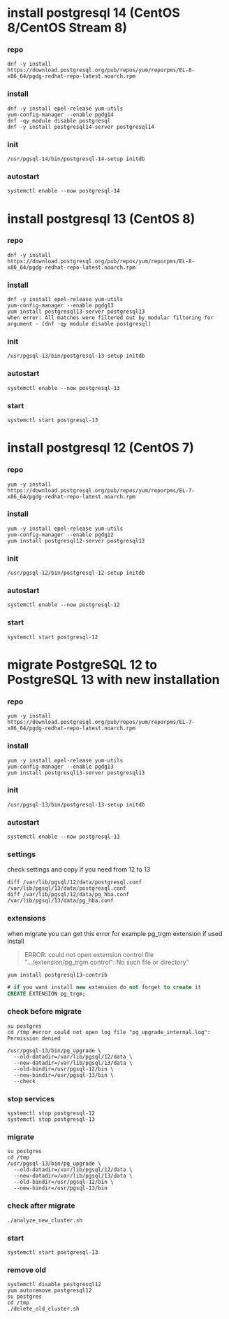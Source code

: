 # install postgresql 14 (CentOS 8/CentOS Stream 8)

### repo
```console
dnf -y install https://download.postgresql.org/pub/repos/yum/reporpms/EL-8-x86_64/pgdg-redhat-repo-latest.noarch.rpm
```

### install
```console
dnf -y install epel-release yum-utils
yum-config-manager --enable pgdg14
dnf -qy module disable postgresql
dnf -y install postgresql14-server postgresql14
```
### init
```console
/usr/pgsql-14/bin/postgresql-14-setup initdb
```

### autostart
```console
systemctl enable --now postgresql-14
```

# install postgresql 13 (CentOS 8)

### repo
```console
dnf -y install https://download.postgresql.org/pub/repos/yum/reporpms/EL-8-x86_64/pgdg-redhat-repo-latest.noarch.rpm
```

### install
```console
dnf -y install epel-release yum-utils
yum-config-manager --enable pgdg13
yum install postgresql13-server postgresql13
when error: All matches were filtered out by modular filtering for argument - (dnf -qy module disable postgresql)
```
### init
```console
/usr/pgsql-13/bin/postgresql-13-setup initdb
```

### autostart
```console
systemctl enable --now postgresql-13
```

### start
```console
systemctl start postgresql-13
```

# install postgresql 12 (CentOS 7)

### repo
```console
yum -y install https://download.postgresql.org/pub/repos/yum/reporpms/EL-7-x86_64/pgdg-redhat-repo-latest.noarch.rpm
```

### install
```console
yum -y install epel-release yum-utils
yum-config-manager --enable pgdg12
yum install postgresql12-server postgresql12
```
### init
```console
/usr/pgsql-12/bin/postgresql-12-setup initdb
```

### autostart
```console
systemctl enable --now postgresql-12
```

### start
```console
systemctl start postgresql-12
```

# migrate PostgreSQL 12 to PostgreSQL 13 with new installation

### repo
```console
yum -y install https://download.postgresql.org/pub/repos/yum/reporpms/EL-7-x86_64/pgdg-redhat-repo-latest.noarch.rpm
```

### install
```console
yum -y install epel-release yum-utils
yum-config-manager --enable pgdg13
yum install postgresql13-server postgresql13
```
### init
```console
/usr/pgsql-13/bin/postgresql-13-setup initdb
```

### autostart
```console
systemctl enable --now postgresql-13
```

### settings
check settings and copy if you need from 12 to 13
```console
diff /var/lib/pgsql/12/data/postgresql.conf /var/lib/pgsql/13/data/postgresql.conf
diff /var/lib/pgsql/12/data/pg_hba.conf /var/lib/pgsql/13/data/pg_hba.conf
```

### extensions
when migrate you can get this error for example pg_trgm extension if used install

>ERROR: could not open extension control file ".../extension/pg_trgm.control": No such file or directory"

```console
yum install postgresql13-contrib
```

```sql
# if you want install new extension do not forget to create it
CREATE EXTENSION pg_trgm;
```

### check before migrate
```console
su postgres
cd /tmp #error could not open log file "pg_upgrade_internal.log": Permission denied
```

```console
/usr/pgsql-13/bin/pg_upgrade \
  --old-datadir=/var/lib/pgsql/12/data \
  --new-datadir=/var/lib/pgsql/13/data \
  --old-bindir=/usr/pgsql-12/bin \
  --new-bindir=/usr/pgsql-13/bin \
  --check
```

### stop services
```console
systemctl stop postgresql-12
systemctl stop postgresql-13
```

### migrate

```console
su postgres
cd /tmp
/usr/pgsql-13/bin/pg_upgrade \
  --old-datadir=/var/lib/pgsql/12/data \
  --new-datadir=/var/lib/pgsql/13/data \
  --old-bindir=/usr/pgsql-12/bin \
  --new-bindir=/usr/pgsql-13/bin 
```

### check after migrate
```console
./analyze_new_cluster.sh
```

### start
```console
systemctl start postgresql-13
```

### remove old
```console
systemctl disable postgresql12
yum autoremove postgresql12
su postgres
cd /tmp
./delete_old_cluster.sh
```

